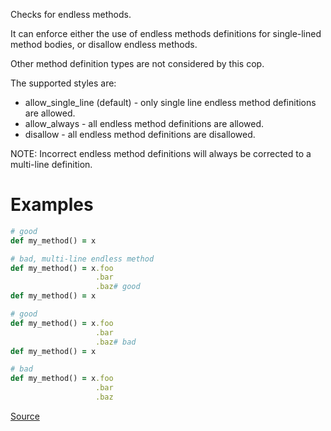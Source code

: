 
Checks for endless methods.

It can enforce either the use of endless methods definitions
for single-lined method bodies, or disallow endless methods.

Other method definition types are not considered by this cop.

The supported styles are:

* allow_single_line (default) - only single line endless method definitions are allowed.
* allow_always - all endless method definitions are allowed.
* disallow - all endless method definitions are disallowed.

NOTE: Incorrect endless method definitions will always be
corrected to a multi-line definition.

# Examples

```ruby
# good
def my_method() = x

# bad, multi-line endless method
def my_method() = x.foo
                   .bar
                   .baz# good
def my_method() = x

# good
def my_method() = x.foo
                   .bar
                   .baz# bad
def my_method() = x

# bad
def my_method() = x.foo
                   .bar
                   .baz
```

[Source](http://www.rubydoc.info/gems/rubocop/RuboCop/Cop/Style/EndlessMethod)